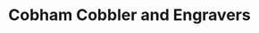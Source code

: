 ---
title: "Cobham Cobbler and Engravers"
url: /cobham/cobham-cobbler-and-engravers/
shop: Schlüsseldienst
---